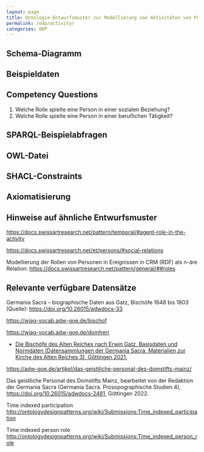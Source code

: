 ```yaml
---
layout: page
title: Ontologie-Entwurfsmuster zur Modellierung von Aktivitäten von Personen für Institutionen oder Personen
permalink: /odp/activity/
categories: ODP
---
```


## Schema-Diagramm


## Beispieldaten


## Competency Questions

1. Welche Rolle spielte eine Person in einer sozialen Beziehung?
2. Welche Rolle spielte eine Person in einer beruflichen Tätigkeit?


## SPARQL-Beispielabfragen


## OWL-Datei


## SHACL-Constraints


## Axiomatisierung



## Hinweise auf ähnliche Entwurfsmuster


https://docs.swissartresearch.net/pattern/temporal/#agent-role-in-the-activity


https://docs.swissartresearch.net/et/persons/#social-relations



Modellierung der Rollen von Personen in Ereignissen in
CRM (RDF) als n-äre Relation: https://docs.swissartresearch.net/pattern/general/##roles



## Relevante verfügbare Datensätze


Germania Sacra – biographische Daten aus Gatz, Bischöfe 1648 bis 1803 (Quelle):
https://doi.org/10.26015/adwdocs-33

https://wiag-vocab.adw-goe.de/bischof

https://wiag-vocab.adw-goe.de/domherr

- [Die Bischöfe des Alten Reiches nach Erwin Gatz. Basisdaten und Normdaten (Datensammlungen der Germania Sacra. Materialien zur Kirche des Alten Reiches 3), Göttingen 2021.](https://doi.org/10.26015/adwdocs-33)


https://adw-goe.de/artikel/das-geistiliche-personal-des-domstifts-mainz/

Das geistliche Personal des Domstifts Mainz, bearbeitet von der Redaktion der Germania Sacra (Germania Sacra. Prosopographische Studien 4), https://doi.org/10.26015/adwdocs-2481, Göttingen 2022.


Time indexed participation 
http://ontologydesignpatterns.org/wiki/Submissions:Time_indexed_participation

Time indexed person role
http://ontologydesignpatterns.org/wiki/Submissions:Time_indexed_person_role

